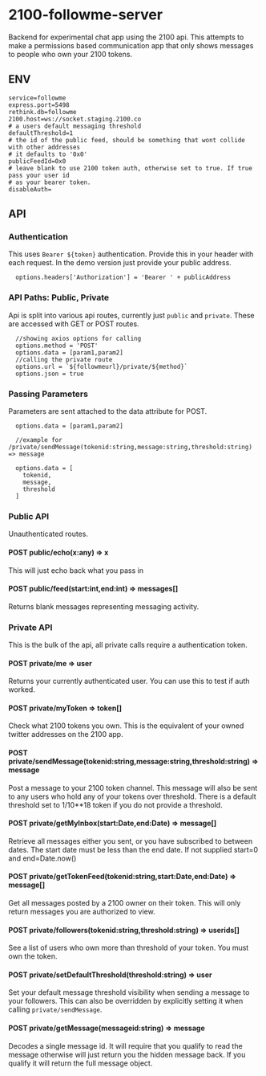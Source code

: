 # 2100-followme-server
Backend for experimental chat app using the 2100 api. This attempts to make a permissions
based communication app that only shows messages to people who own your 2100 tokens. 

## ENV

```
service=followme
express.port=5498
rethink.db=followme
2100.host=ws://socket.staging.2100.co
# a users default messaging threshold
defaultThreshold=1
# the id of the public feed, should be something that wont collide with other addresses
# it defaults to '0x0'
publicFeedId=0x0
# leave blank to use 2100 token auth, otherwise set to true. If true pass your user id
# as your bearer token. 
disableAuth=
```

## API
### Authentication
This uses `Bearer ${token}` authentication. Provide this in your header with each
request. In the demo version just provide your public address.

```
  options.headers['Authorization'] = 'Bearer ' + publicAddress
```
### API Paths: Public, Private
Api is split into various api routes, currently just `public` and `private`. These are accessed
with GET or POST routes.
```
  //showing axios options for calling 
  options.method = 'POST'
  options.data = [param1,param2]
  //calling the private route
  options.url = `${followmeurl}/private/${method}`
  options.json = true

```

### Passing Parameters
Parameters are sent attached to the data attribute for POST. 

```
  options.data = [param1,param2]

  //example for /private/sendMessage(tokenid:string,message:string,threshold:string) => message

  options.data = [
    tokenid,
    message,
    threshold
  ]
```

### Public API
Unauthenticated routes.

#### POST public/echo(x:any) => x
This will just echo back what you pass in

#### POST public/feed(start:int,end:int) => messages[]
Returns blank messages representing messaging activity. 

### Private API
This is the bulk of the api, all private calls require a authentication token.

#### POST private/me => user
Returns your currently authenticated user. You can use this to test if auth worked.

#### POST private/myToken => token[]
Check what 2100 tokens you own. This is the equivalent of your owned twitter addresses on 
the 2100 app. 

#### POST private/sendMessage(tokenid:string,message:string,threshold:string) => message
Post a message to your 2100 token channel. This message will also be sent to any users who
hold any of your tokens over threshold. There is a default threshold set to 1/10**18 token if you 
do not provide a threshold.

#### POST private/getMyInbox(start:Date,end:Date) => message[]
Retrieve all messages either you sent, or you have subscribed to between dates. The start date
must be less than the end date. If not supplied start=0 and end=Date.now()

#### POST private/getTokenFeed(tokenid:string,start:Date,end:Date) => message[]
Get all messages posted by a 2100 owner on their token. This will only return 
messages you are authorized to view.

#### POST private/followers(tokenid:string,threshold:string) => userids[]
See a list of users who own more than threshold of your token. You must own the token.

#### POST private/setDefaultThreshold(threshold:string) => user
Set your default message threshold visibility when sending a message to your followers.
This can also be overridden by explicitly setting it when calling `private/sendMessage`.

#### POST private/getMessage(messageid:string) => message
Decodes a single message id. It will require that you qualify to read the message
otherwise will just return you the hidden message back. If you qualify it will return
the full message object.













